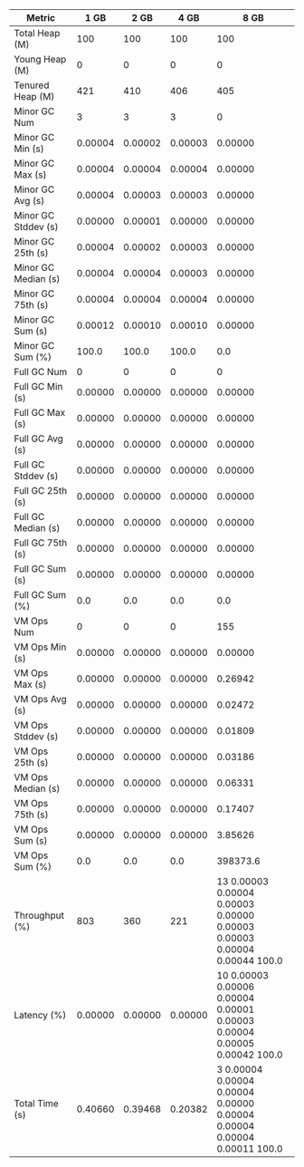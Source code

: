 | Metric | 1 GB | 2 GB | 4 GB | 8 GB |
|------|----|----|----|----|
| Total Heap (M) | 100 | 100 | 100 | 100 |
| Young Heap (M) | 0 | 0 | 0 | 0 |
| Tenured Heap (M) | 421 | 410 | 406 | 405 |
| Minor GC Num | 3 | 3 | 3 | 0 |
| Minor GC Min (s) | 0.00004 | 0.00002 | 0.00003 | 0.00000 |
| Minor GC Max (s) | 0.00004 | 0.00004 | 0.00004 | 0.00000 |
| Minor GC Avg (s) | 0.00004 | 0.00003 | 0.00003 | 0.00000 |
| Minor GC Stddev (s) | 0.00000 | 0.00001 | 0.00000 | 0.00000 |
| Minor GC 25th (s) | 0.00004 | 0.00002 | 0.00003 | 0.00000 |
| Minor GC Median (s) | 0.00004 | 0.00004 | 0.00003 | 0.00000 |
| Minor GC 75th (s) | 0.00004 | 0.00004 | 0.00004 | 0.00000 |
| Minor GC Sum (s) | 0.00012 | 0.00010 | 0.00010 | 0.00000 |
| Minor GC Sum (%) | 100.0 | 100.0 | 100.0 | 0.0 |
| Full GC Num | 0 | 0 | 0 | 0 |
| Full GC Min (s) | 0.00000 | 0.00000 | 0.00000 | 0.00000 |
| Full GC Max (s) | 0.00000 | 0.00000 | 0.00000 | 0.00000 |
| Full GC Avg (s) | 0.00000 | 0.00000 | 0.00000 | 0.00000 |
| Full GC Stddev (s) | 0.00000 | 0.00000 | 0.00000 | 0.00000 |
| Full GC 25th (s) | 0.00000 | 0.00000 | 0.00000 | 0.00000 |
| Full GC Median (s) | 0.00000 | 0.00000 | 0.00000 | 0.00000 |
| Full GC 75th (s) | 0.00000 | 0.00000 | 0.00000 | 0.00000 |
| Full GC Sum (s) | 0.00000 | 0.00000 | 0.00000 | 0.00000 |
| Full GC Sum (%) | 0.0 | 0.0 | 0.0 | 0.0 |
| VM Ops Num | 0 | 0 | 0 | 155 |
| VM Ops Min (s) | 0.00000 | 0.00000 | 0.00000 | 0.00000 |
| VM Ops Max (s) | 0.00000 | 0.00000 | 0.00000 | 0.26942 |
| VM Ops Avg (s) | 0.00000 | 0.00000 | 0.00000 | 0.02472 |
| VM Ops Stddev (s) | 0.00000 | 0.00000 | 0.00000 | 0.01809 |
| VM Ops 25th (s) | 0.00000 | 0.00000 | 0.00000 | 0.03186 |
| VM Ops Median (s) | 0.00000 | 0.00000 | 0.00000 | 0.06331 |
| VM Ops 75th (s) | 0.00000 | 0.00000 | 0.00000 | 0.17407 |
| VM Ops Sum (s) | 0.00000 | 0.00000 | 0.00000 | 3.85626 |
| VM Ops Sum (%) | 0.0 | 0.0 | 0.0 | 398373.6 |
| Throughput (%) | 803 | 360 | 221 | 13	0.00003	0.00004	0.00003	0.00000	0.00003	0.00003	0.00004	0.00044	100.0 |
| Latency (%) | 0.00000 | 0.00000 | 0.00000 | 10	0.00003	0.00006	0.00004	0.00001	0.00003	0.00004	0.00005	0.00042	100.0 |
| Total Time (s) | 0.40660 | 0.39468 | 0.20382 | 3	0.00004	0.00004	0.00004	0.00000	0.00004	0.00004	0.00004	0.00011	100.0 |
